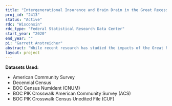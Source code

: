 ```yaml
---
title: "Intergenerational Insurance and Brain Drain in the Great Recession"
proj_id: "2413"
status: "Active"
rdc: "Wisconsin"
rdc_type: "Federal Statistical Research Data Center"
start_year: "2020"
end_year: ""
pi: "Garrett Anstreicher"
abstract: "While recent research has studied the impacts of the Great Recession on the wages and employment of young adults, less is known about how their parents protected them from the economic crash. By linking young adults in the American Community Survey to themselves in the Decennial Census to obtain their parental information, we intend to investigate how the impact of the Great Recession on the earnings, migration, and educational attainment of youth differed based on the socioeconomic status of their parents. We expect to find substantial heterogeneity within young adults, with the children of wealthier parents being more likely to take protective actions such as delaying labor force entry via the pursuit of higher education and leaving areas that were impacted worse by the Great Recession, while the children of disadvantaged parents being less so. These asymmetric responses and the flight of talented youth from areas adversely affected by the Great Recession may in turn be important in explaining the stark differences in post-recession recoveries observed between urban and rural locations in the United States."
layout: project
---
```


**Datasets Used:**

  - American Community Survey 
  - Decennial Census 
  - BOC Census Numident (CNUM) 
  - BOC PIK Crosswalk American Community Survey (ACS) 
  - BOC PIK Crosswalk Census Unedited File (CUF) 

